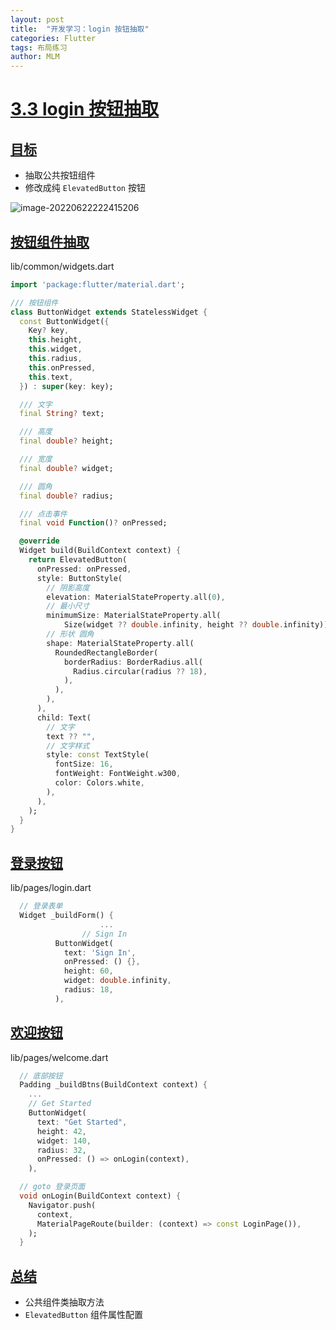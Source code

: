 ```yaml
---
layout: post
title:  "开发学习：login 按钮抽取"
categories: Flutter
tags: 布局练习
author: MLM
---
```

# [3.3 login 按钮抽取]()

## [目标]()

* 抽取公共按钮组件
* 修改成纯 `ElevatedButton` 按钮

![image-20220622222415206](https://molingmiao.github.io/tag/image-20220622222415206.png)

## [按钮组件抽取]()

lib/common/widgets.dart

```dart
import 'package:flutter/material.dart';

/// 按钮组件
class ButtonWidget extends StatelessWidget {
  const ButtonWidget({
    Key? key,
    this.height,
    this.widget,
    this.radius,
    this.onPressed,
    this.text,
  }) : super(key: key);

  /// 文字
  final String? text;

  /// 高度
  final double? height;

  /// 宽度
  final double? widget;

  /// 圆角
  final double? radius;

  /// 点击事件
  final void Function()? onPressed;

  @override
  Widget build(BuildContext context) {
    return ElevatedButton(
      onPressed: onPressed,
      style: ButtonStyle(
        // 阴影高度
        elevation: MaterialStateProperty.all(0),
        // 最小尺寸
        minimumSize: MaterialStateProperty.all(
            Size(widget ?? double.infinity, height ?? double.infinity)),
        // 形状 圆角
        shape: MaterialStateProperty.all(
          RoundedRectangleBorder(
            borderRadius: BorderRadius.all(
              Radius.circular(radius ?? 18),
            ),
          ),
        ),
      ),
      child: Text(
        // 文字
        text ?? "",
        // 文字样式
        style: const TextStyle(
          fontSize: 16,
          fontWeight: FontWeight.w300,
          color: Colors.white,
        ),
      ),
    );
  }
}
```

## [登录按钮]()

lib/pages/login.dart

```dart
  // 登录表单
  Widget _buildForm() {
                    ...
                // Sign In
          ButtonWidget(
            text: 'Sign In',
            onPressed: () {},
            height: 60,
            widget: double.infinity,
            radius: 18,
          ),
```

## [欢迎按钮]()

lib/pages/welcome.dart

```dart
  // 底部按钮
  Padding _buildBtns(BuildContext context) {
    ...
    // Get Started
    ButtonWidget(
      text: "Get Started",
      height: 42,
      widget: 140,
      radius: 32,
      onPressed: () => onLogin(context),
    ),
```

```dart
  // goto 登录页面
  void onLogin(BuildContext context) {
    Navigator.push(
      context,
      MaterialPageRoute(builder: (context) => const LoginPage()),
    );
  }
```

## [总结]()

* 公共组件类抽取方法
* `ElevatedButton` 组件属性配置
